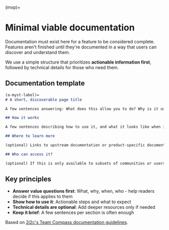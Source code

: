 (mvp)=
# Minimal viable documentation

Documentation must exist here for a feature to be considered complete. Features aren't finished until they're documented in a way that users can discover and understand them.

We use a simple structure that prioritizes **actionable information first**, followed by technical details for those who need them.

## Documentation template

```markdown
(a-myst-label)=
# A short, discoverable page title

A few sentences answering: What does this allow you to do? Why is it useful? When should you use it? Who is it for?

## How it works

A few sentences describing how to use it, and what it looks like when it works. What should you expect to happen as a user?

## Where to learn more

(optional) Links to upstream documentation or product-specific documentation where users can go into more detail.

## Who can access it?

(optional) If this is only available to subsets of communities or users, state which users/tiers/etc can use it.
```

## Key principles

- **Answer value questions first**: What, why, when, who - help readers decide if this applies to them
- **Show how to use it**: Actionable steps and what to expect
- **Technical details are optional**: Add deeper resources only if needed
- **Keep it brief**: A few sentences per section is often enough

Based on [2i2c's Team Compass documentation guidelines](https://compass.2i2c.org/product-and-services/documentation/#user-and-value-documentation).

